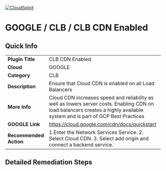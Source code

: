 [![CloudSploit](https://cloudsploit.com/img/logo-new-big-text-100.png "CloudSploit")](https://cloudsploit.com)

# GOOGLE / CLB / CLB CDN Enabled

## Quick Info

| | |
|-|-|
| **Plugin Title** | CLB CDN Enabled |
| **Cloud** | GOOGLE |
| **Category** | CLB |
| **Description** | Ensure that Cloud CDN is enabled on all Load Balancers |
| **More Info** | Cloud CDN increases speed and reliability as well as lowers server costs. Enabling CDN on load balancers creates a highly available system and is part of GCP Best Practices |
| **GOOGLE Link** | https://cloud.google.com/cdn/docs/quickstart |
| **Recommended Action** | 1.Enter the Network Services Service. 2. Select Cloud CDN. 3. Select add origin and connect a backend service. |

## Detailed Remediation Steps


